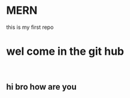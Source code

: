 # MERN
this is my first repo
<br>
<h1 style="color:'red'">wel come in the git hub</h1>
<br>
<h2> hi bro how are you</h2>


